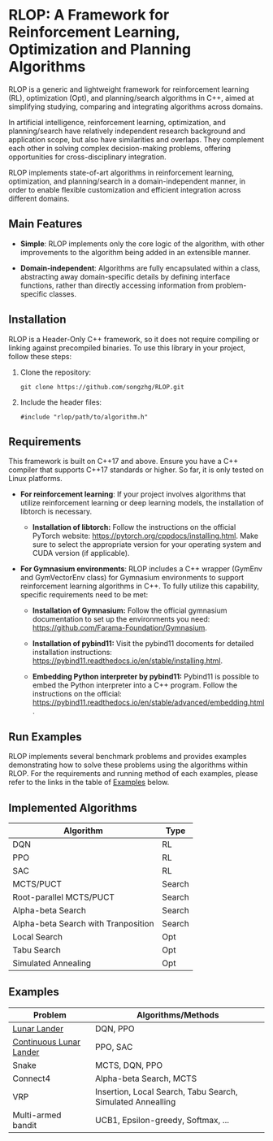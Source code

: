 # RLOP: A Framework for Reinforcement Learning, Optimization and Planning Algorithms

RLOP is a generic and lightweight framework for reinforcement learning (RL), optimization (Opt), and planning/search algorithms in C++, aimed at simplifying studying, comparing and integrating algorithms across domains. 

In artificial intelligence, reinforcement learning, optimization, and planning/search have relatively independent research background and application scope, but also have similarities and overlaps. They complement each other in solving complex decision-making problems, offering opportunities for cross-disciplinary integration.

RLOP implements state-of-art algorithms in reinforcement learning, optimization, and planning/search in a domain-independent manner, in order to enable flexible customization and efficient integration across different domains.

## Main Features
- **Simple**: RLOP implements only the core logic of the algorithm, with other improvements to the algorithm being added in an extensible manner.
  
- **Domain-independent**: Algorithms are fully encapsulated within a class, abstracting away domain-specific details by defining interface functions, rather than directly accessing information from problem-specific classes.

## Installation

RLOP is a Header-Only C++ framework, so it does not require compiling or linking against precompiled binaries. To use this library in your project, follow these steps:

1. Clone the repository:

    ```
    git clone https://github.com/songzhg/RLOP.git
    ```

2. Include the header files:
    ```
    #include "rlop/path/to/algorithm.h"
    ```

## Requirements

This framework is built on C++17 and above. Ensure you have a C++ compiler that supports C++17 standards or higher. So far, it is only tested on Linux platforms.

- **For reinforcement learning**: If your project involves algorithms that utilize reinforcement learning or deep learning models, the installation of libtorch is necessary.
  
  - **Installation of libtorch:**
    Follow the instructions on the official PyTorch website: https://pytorch.org/cppdocs/installing.html. Make sure to select the appropriate version for your operating system and CUDA version (if applicable).

- **For Gymnasium environments**: RLOP includes a C++ wrapper (GymEnv and GymVectorEnv class) for Gymnasium environments to support reinforcement learning algorithms in C++. To fully utilize this capability, specific requirements need to be met:
 
  - **Installation of Gymnasium:**
    Follow the official gymnasium documentation to set up the environments you need: https://github.com/Farama-Foundation/Gymnasium.

  - **Installation of pybind11:**
    Visit the pybind11 docoments for detailed installation instructions: https://pybind11.readthedocs.io/en/stable/installing.html. 
    
  - **Embedding Python interpreter by pybind11:** 
    Pybind11 is possible to embed the Python interpreter into a C++ program. Follow the instructions on the official: https://pybind11.readthedocs.io/en/stable/advanced/embedding.html.
  
## Run Examples

RLOP implements several benchmark problems and provides examples demonstrating how to solve these problems using the algorithms within RLOP. For the requirements and running method of each examples, please refer to the links in the table of [Examples](##examples) below. 
  
  
## Implemented Algorithms

| **Algorithm**                         | **Type** |
| ---------------------------           | ----------------------|
| DQN                                   |   RL  |
| PPO                                   |   RL  |
| SAC                                   |   RL  |
| MCTS/PUCT                             |   Search |
| Root-parallel MCTS/PUCT               |   Search |
| Alpha-beta Search                     |   Search |
| Alpha-beta Search with Tranposition   |  Search |
| Local Search                          |  Opt |
| Tabu Search                           |  Opt |
| Simulated Annealing                   |  Opt |

## Examples

| **Problem**                                                               | **Algorithms/Methods** |
| ---------------------------                                               | ----------------------|
| [Lunar Lander](examples/lunar_lander/README.md)                           |   DQN, PPO  |
| [Continuous Lunar Lander](examples/continuous_lunar_lander/README.md)     |   PPO, SAC  |
| Snake                                                                     |   MCTS, DQN, PPO  |
| Connect4                                                                  |   Alpha-beta Search, MCTS |
| VRP                                                                       |   Insertion, Local Search, Tabu Search, Simulated Annealling |
| Multi-armed bandit                                                        |   UCB1, Epsilon-greedy, Softmax, ... |

